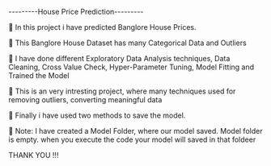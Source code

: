 ---------House Price Prediction---------

💢 In this project i have predicted Banglore House Prices.

💢 This Banglore House Dataset has many Categorical Data and Outliers

💢 I have done different Exploratory Data Analysis techniques, Data Cleaning, Cross Value Check, Hyper-Parameter Tuning, Model Fitting and Trained the Model

💢 This is an very intresting project, where many techniques used for removing outliers, converting meaningful data

💢 Finally i have used two methods to save the model.

💢 Note: I have created a Model Folder, where our model saved. Model folder is empty.
          when you execute the code your model will saved in that foldeer
      

THANK YOU !!!
